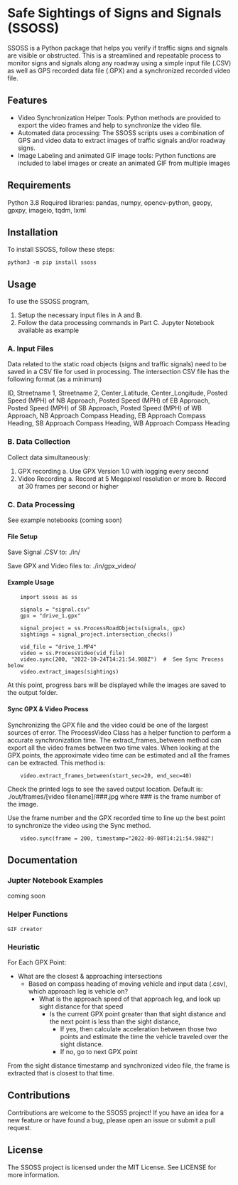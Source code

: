 # Safe Sightings of Signs and Signals (SSOSS)

SSOSS is a Python package that helps you verify if traffic signs and signals are visible or obstructed. This is a 
streamlined and repeatable process to monitor signs and signals along any roadway using a simple input file (.CSV) as well as
GPS recorded data file (.GPX) and a synchronized recorded video file.

## Features
* Video Synchronization Helper Tools: Python methods are provided to export the video frames and help to synchronize the video file.
* Automated data processing: The SSOSS scripts uses a combination of GPS and video data to extract images of traffic signals and/or roadway signs.
* Image Labeling and animated GIF image tools: Python functions are included to label images or create an animated GIF from multiple images 

## Requirements
Python 3.8
Required libraries: pandas, numpy, opencv-python, geopy, gpxpy, imageio, tqdm, lxml 

## Installation
To install SSOSS, follow these steps:

    python3 -m pip install ssoss

## Usage
To use the SSOSS program, 
1. Setup the necessary input files in A and B. 
2. Follow the data processing commands in Part C. Jupyter Notebook available as example

### A. Input Files
Data related to the static road objects (signs and traffic signals) need to be saved in a CSV file for used in processing.
The intersection CSV file has the following format (as a minimum)

ID, Streetname 1, Streetname 2, Center_Latitude, Center_Longitude, Posted Speed (MPH) of NB Approach, Posted Speed (MPH) of EB Approach, 
Posted Speed (MPH) of SB Approach, Posted Speed (MPH) of WB Approach, NB Approach Compass Heading, EB Approach Compass Heading,
SB Approach Compass Heading, WB Approach Compass Heading

### B. Data Collection
Collect data simultaneously:
1. GPX recording
   a. Use GPX Version 1.0 with logging every second
2. Video Recording
   a. Record at 5 Megapixel resolution or more
   b. Record at 30 frames per second or higher

### C. Data Processing
See example notebooks (coming soon)
#### File Setup
Save Signal .CSV to:
./in/

Save GPX and Video files to:
./in/gpx_video/

#### Example Usage
        import ssoss as ss

        signals = "signal.csv"
        gpx = "drive_1.gpx"

        signal_project = ss.ProcessRoadObjects(signals, gpx)
        sightings = signal_project.intersection_checks()

        vid_file = "drive_1.MP4"
        video = ss.ProcessVideo(vid_file)
        video.sync(200, "2022-10-24T14:21:54.988Z")  #  See Sync Process below
        video.extract_images(sightings)

At this point, progress bars will be displayed while the images are saved to the output folder.

#### Sync GPX & Video Process
Synchronizing the GPX file and the video could be one of the largest sources of error. The ProcessVideo Class has
a helper function to perform a accurate synchronization time. The extract_frames_between method can export all the 
video frames between two time vales. When looking at the GPX points, the approximate video time can be estimated 
and all the frames can be extracted. This method is:

        video.extract_frames_between(start_sec=20, end_sec=40)

Check the printed logs to see the saved output location. Default is:
./out/frames/[video filename]/###.jpg
where ### is the frame number of the image.

Use the frame number and the GPX recorded time to line up the best point to synchronize the video using the Sync method.

        video.sync(frame = 200, timestamp="2022-09-08T14:21:54.988Z")

## Documentation
### Jupter Notebook Examples
coming soon
### Helper Functions
    GIF creator
### Heuristic

For Each GPX Point:
* What are the closest & approaching intersections
  * Based on compass heading of moving vehicle and input data (.csv), which approach leg is vehicle on?
    * What is the approach speed of that approach leg, and look up sight distance for that speed
      * Is the current GPX point greater than that sight distance and the next point is less than the sight distance,
        * If yes, then calculate acceleration between those two points and estimate the time the vehicle 
        traveled over the sight distance.
        * If no, go to next GPX point

From the sight distance timestamp and synchronized video file, the frame is extracted that is closest to that time.

## Contributions
Contributions are welcome to the SSOSS project! If you have an idea for a new feature or have found a bug, please open an issue or submit a pull request.

## License
The SSOSS project is licensed under the MIT License. See LICENSE for more information.